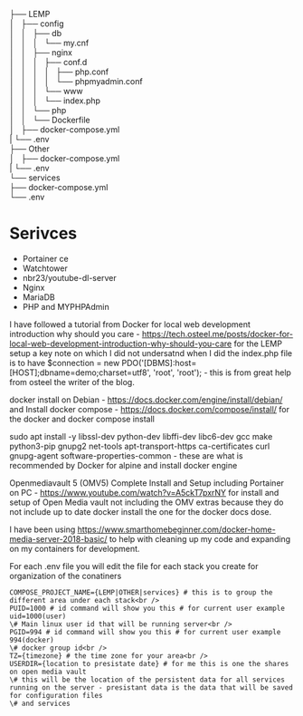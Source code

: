 ├── LEMP <br />
│   ├── config <br />
│   │   ├── db <br />
│   │   │   └── my.cnf <br />
│   │   ├── nginx <br />
│   │   │   ├── conf.d <br />
│   │   │   │   ├── php.conf <br />
│   │   │   │   └── phpmyadmin.conf <br />
│   │   │   └── www <br />
│   │   │       └── index.php <br />
│   │   └── php <br />
│   │       └── Dockerfile <br />
│   ├── docker-compose.yml <br />
|   └── .env <br />
├── Other <br />
│   ├── docker-compose.yml <br />
|   └── .env <br />
└── services <br />
    ├── docker-compose.yml <br />
    └── .env <br />

# Serivces
- Portainer ce
- Watchtower
- nbr23/youtube-dl-server
- Nginx
- MariaDB
- PHP and MYPHPAdmin

I have followed a tutorial from Docker for local web development introduction why should you care - https://tech.osteel.me/posts/docker-for-local-web-development-introduction-why-should-you-care for the LEMP setup a key note on which I did not undersatnd when I did the index.php file is to have $connection = new PDO('[DBMS]:host=[HOST];dbname=demo;charset=utf8', 'root', 'root'); - this is from great help from osteel the writer of the blog.

docker install on Debian - https://docs.docker.com/engine/install/debian/ and Install docker compose - https://docs.docker.com/compose/install/ for the docker and docker compose install

sudo apt install -y libssl-dev python-dev libffi-dev libc6-dev gcc make python3-pip gnupg2 net-tools apt-transport-https ca-certificates curl gnupg-agent software-properties-common - these are what is recommended by Docker for alpine and install docker engine

Openmediavault 5 (OMV5) Complete Install and Setup including Portainer on PC - https://www.youtube.com/watch?v=A5ckT7pxrNY for install and setup of Open Media vault not including the OMV extras because they do not include up to date docker install the one for the docker docs dose.

I have been using https://www.smarthomebeginner.com/docker-home-media-server-2018-basic/ to help with cleaning up my code and expanding on my containers for development.

For each .env file you will edit the file for each stack you create for organization of the conatiners<br />
```
COMPOSE_PROJECT_NAME={LEMP|OTHER|services} # this is to group the different area under each stack<br />
PUID=1000 # id command will show you this # for current user example uid=1000(user)
\# Main linux user id that will be running server<br />
PGID=994 # id command will show you this # for current user example 994(docker)
\# docker group id<br />
TZ={timezone} # the time zone for your area<br />
USERDIR={location to presistate date} # for me this is one the shares on open media vault
\# this will be the location of the persistent data for all services running on the server - presistant data is the data that will be saved for configuration files
\# and services
```
